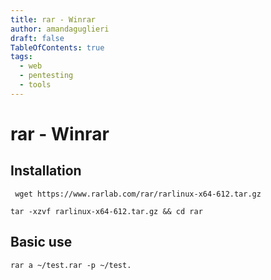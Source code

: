 ```yaml
---
title: rar - Winrar
author: amandaguglieri
draft: false
TableOfContents: true
tags:
  - web
  - pentesting
  - tools
---
```

# rar - Winrar

## Installation

```shell-session
 wget https://www.rarlab.com/rar/rarlinux-x64-612.tar.gz

tar -xzvf rarlinux-x64-612.tar.gz && cd rar

```


## Basic use

```shell-session
rar a ~/test.rar -p ~/test.
```